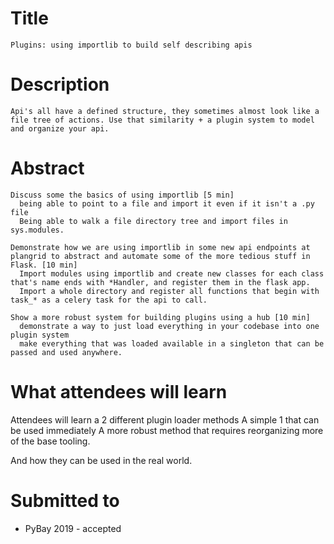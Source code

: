 # Title

	Plugins: using importlib to build self describing apis

# Description

	Api's all have a defined structure, they sometimes almost look like a file tree of actions. Use that similarity + a plugin system to model and organize your api.

# Abstract

    Discuss some the basics of using importlib [5 min]
      being able to point to a file and import it even if it isn't a .py file
      Being able to walk a file directory tree and import files in sys.modules.
    
    Demonstrate how we are using importlib in some new api endpoints at plangrid to abstract and automate some of the more tedious stuff in Flask. [10 min]
      Import modules using importlib and create new classes for each class that's name ends with *Handler, and register them in the flask app.
      Import a whole directory and register all functions that begin with task_* as a celery task for the api to call.
    
    Show a more robust system for building plugins using a hub [10 min]
      demonstrate a way to just load everything in your codebase into one plugin system
      make everything that was loaded available in a singleton that can be passed and used anywhere.

# What attendees will learn

Attendees will learn a 2 different plugin loader methods
A simple 1 that can be used immediately
A more robust method that requires reorganizing more of the base tooling.

And how they can be used in the real world.

# Submitted to

* PyBay 2019 - accepted
